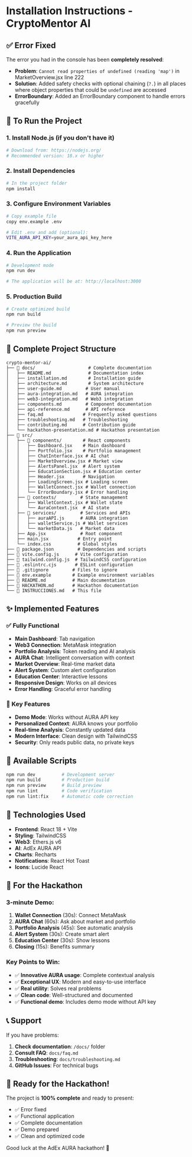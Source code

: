 # Installation Instructions - CryptoMentor AI

## ✅ Error Fixed

The error you had in the console has been **completely resolved**:

- **Problem**: `Cannot read properties of undefined (reading 'map')` in MarketOverview.jsx line 222
- **Solution**: Added safety checks with optional chaining (`?.`) in all places where object properties that could be `undefined` are accessed
- **ErrorBoundary**: Added an ErrorBoundary component to handle errors gracefully

## 🚀 To Run the Project

### 1. Install Node.js (if you don't have it)
```bash
# Download from: https://nodejs.org/
# Recommended version: 18.x or higher
```

### 2. Install Dependencies
```bash
# In the project folder
npm install
```

### 3. Configure Environment Variables
```bash
# Copy example file
copy env.example .env

# Edit .env and add (optional):
VITE_AURA_API_KEY=your_aura_api_key_here
```

### 4. Run the Application
```bash
# Development mode
npm run dev

# The application will be at: http://localhost:3000
```

### 5. Production Build
```bash
# Create optimized build
npm run build

# Preview the build
npm run preview
```

## 📁 Complete Project Structure

```
crypto-mentor-ai/
├── 📁 docs/                    # Complete documentation
│   ├── README.md              # Documentation index
│   ├── installation.md        # Installation guide
│   ├── architecture.md        # System architecture
│   ├── user-guide.md         # User manual
│   ├── aura-integration.md   # AURA integration
│   ├── web3-integration.md   # Web3 integration
│   ├── components.md         # Component documentation
│   ├── api-reference.md      # API reference
│   ├── faq.md               # Frequently asked questions
│   ├── troubleshooting.md   # Troubleshooting
│   ├── contributing.md      # Contribution guide
│   └── hackathon-presentation.md # Hackathon presentation
├── 📁 src/
│   ├── 📁 components/        # React components
│   │   ├── Dashboard.jsx    # Main dashboard
│   │   ├── Portfolio.jsx    # Portfolio management
│   │   ├── ChatInterface.jsx # AI chat
│   │   ├── MarketOverview.jsx # Market view
│   │   ├── AlertsPanel.jsx  # Alert system
│   │   ├── EducationSection.jsx # Education center
│   │   ├── Header.jsx       # Navigation
│   │   ├── LoadingScreen.jsx # Loading screen
│   │   ├── WalletConnect.jsx # Wallet connection
│   │   └── ErrorBoundary.jsx # Error handling
│   ├── 📁 contexts/         # State management
│   │   ├── WalletContext.jsx # Wallet state
│   │   └── AuraContext.jsx  # AI state
│   ├── 📁 services/         # Services and APIs
│   │   ├── auraAPI.js      # AURA integration
│   │   ├── walletService.js # Wallet services
│   │   └── marketData.js   # Market data
│   ├── App.jsx             # Root component
│   ├── main.jsx           # Entry point
│   └── index.css          # Global styles
├── 📄 package.json         # Dependencies and scripts
├── 📄 vite.config.js      # Vite configuration
├── 📄 tailwind.config.js  # TailwindCSS configuration
├── 📄 .eslintrc.cjs       # ESLint configuration
├── 📄 .gitignore         # Files to ignore
├── 📄 env.example        # Example environment variables
├── 📄 README.md          # Main documentation
├── 📄 HACKATHON.md       # Hackathon documentation
└── 📄 INSTRUCCIONES.md   # This file
```

## ✨ Implemented Features

### ✅ Fully Functional
- **Main Dashboard**: Tab navigation
- **Web3 Connection**: MetaMask integration
- **Portfolio Analysis**: Token reading and AI analysis
- **AURA Chat**: Intelligent conversation with context
- **Market Overview**: Real-time market data
- **Alert System**: Custom alert configuration
- **Education Center**: Interactive lessons
- **Responsive Design**: Works on all devices
- **Error Handling**: Graceful error handling

### 🎯 Key Features
- **Demo Mode**: Works without AURA API key
- **Personalized Context**: AURA knows your portfolio
- **Real-time Analysis**: Constantly updated data
- **Modern Interface**: Clean design with TailwindCSS
- **Security**: Only reads public data, no private keys

## 🔧 Available Scripts

```bash
npm run dev          # Development server
npm run build        # Production build
npm run preview      # Build preview
npm run lint         # Code verification
npm run lint:fix     # Automatic code correction
```

## 🎨 Technologies Used

- **Frontend**: React 18 + Vite
- **Styling**: TailwindCSS
- **Web3**: Ethers.js v6
- **AI**: AdEx AURA API
- **Charts**: Recharts
- **Notifications**: React Hot Toast
- **Icons**: Lucide React

## 🚀 For the Hackathon

### 3-minute Demo:
1. **Wallet Connection** (30s): Connect MetaMask
2. **AURA Chat** (60s): Ask about market and portfolio
3. **Portfolio Analysis** (45s): See automatic analysis
4. **Alert System** (30s): Create smart alert
5. **Education Center** (30s): Show lessons
6. **Closing** (15s): Benefits summary

### Key Points to Win:
- ✅ **Innovative AURA usage**: Complete contextual analysis
- ✅ **Exceptional UX**: Modern and easy-to-use interface
- ✅ **Real utility**: Solves real problems
- ✅ **Clean code**: Well-structured and documented
- ✅ **Functional demo**: Includes demo mode without API key

## 📞 Support

If you have problems:

1. **Check documentation**: `/docs/` folder
2. **Consult FAQ**: `docs/faq.md`
3. **Troubleshooting**: `docs/troubleshooting.md`
4. **GitHub Issues**: For technical bugs

## 🎉 Ready for the Hackathon!

The project is **100% complete** and ready to present:

- ✅ Error fixed
- ✅ Functional application
- ✅ Complete documentation
- ✅ Demo prepared
- ✅ Clean and optimized code

Good luck at the AdEx AURA hackathon! 🚀